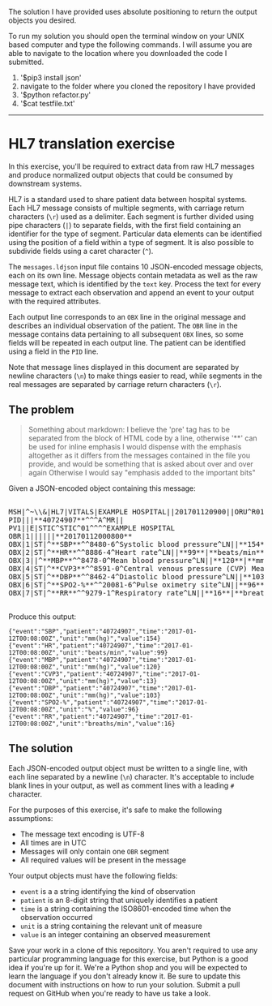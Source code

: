 The solution I have 
provided uses absolute positioning to return the output objects you desired. 

To run my solution you should open the terminal window on your UNIX based computer and type the following commands. I will assume you are able to navigate to the location where you downloaded the code I submitted.

1. '$pip3 install json'
2. navigate to the folder where you cloned the repository I have provided
3. '$python refactor.py'
4. '$cat testfile.txt'




***

# HL7 translation exercise

In this exercise, you'll be required to extract data from raw HL7 messages and produce normalized output objects that could be consumed by downstream systems.

HL7 is a standard used to share patient data between hospital systems. Each HL7 message consists of multiple segments, with carriage return characters (`\r`) used as a delimiter. Each segment is further divided using pipe characters (`|`) to separate fields, with the first field containing an identifier for the type of segment. Particular data elements can be identified using the position of a field within a type of segment. It is also possible to subdivide fields using a caret character (`^`).

The `messages.ldjson` input file contains 10 JSON-encoded message objects, each on its own line. Message objects contain metadata as well as the raw message text, which is identified by the `text` key. Process the text for every message to extract each observation and append an event to your output with the required attributes.

Each output line corresponds to an `OBX` line in the original message and describes an individual observation of the patient. The `OBR` line in the message contains data pertaining to all subsequent `OBX` lines, so some fields will be repeated in each output line. The patient can be identified using a field in the `PID` line.

Note that message lines displayed in this document are separated by newline characters (`\n`) to make things easier to read, while segments in the real messages are separated by carriage return characters (`\r`).


## The problem

>Something about markdown:
>I believe the 'pre' tag has to be separated from the block of HTML code by a line, otherwise '**' can be used for inline emphasis
>I would dispense with the emphasis altogether as it differs from the messages contained in the file you provide, and would be something that is asked about over and over again
>Otherwise I would say "emphasis added to the important bits"

Given a JSON-encoded object containing this message:

<pre>

MSH|^~\\&|HL7|VITALS|EXAMPLE HOSPITAL||201701120900||ORU^R01|53b3cd1ea11b448ebf99656f637e54e3|P|2.3||||||UNICODE UTF-8
PID|||**40724907**^^^A^MR||
PV1||E|STIC^STIC^01^^^^EXAMPLE HOSPITAL
OBR|1||||||**20170112000800**
OBX|1|ST|^**SBP**^^8480-6^Systolic blood pressure^LN||**154**|**mm(hg)**||R
OBX|2|ST|^**HR**^^8886-4^Heart rate^LN||**99**|**beats/min**||R
OBX|3||^**MBP**^^8478-0^Mean blood pressure^LN||**120**|**mm(hg)**||R
OBX|4|ST|^**CVP3**^^8591-0^Central venous pressure (CVP) Mean^LN||**13**|**mm(hg)**||R
OBX|5|ST|^**DBP**^^8462-4^Diastolic blood pressure^LN||**103**|**mm(hg)**||R
OBX|6|ST|^**SPO2-%**^^20081-6^Pulse oximetry site^LN||**96**|**%**||R
OBX|7|ST|^**RR**^^9279-1^Respiratory rate^LN||**16**|**breaths/min**||R

</pre>

Produce this output:

    {"event":"SBP","patient":"40724907","time":"2017-01-12T00:08:00Z","unit":"mm(hg)","value":154}
    {"event":"HR","patient":"40724907","time":"2017-01-12T00:08:00Z","unit":"beats/min","value":99}
    {"event":"MBP","patient":"40724907","time":"2017-01-12T00:08:00Z","unit":"mm(hg)","value":120}
    {"event":"CVP3","patient":"40724907","time":"2017-01-12T00:08:00Z","unit":"mm(hg)","value":13}
    {"event":"DBP","patient":"40724907","time":"2017-01-12T00:08:00Z","unit":"mm(hg)","value":103}
    {"event":"SPO2-%","patient":"40724907","time":"2017-01-12T00:08:00Z","unit":"%","value":96}
    {"event":"RR","patient":"40724907","time":"2017-01-12T00:08:00Z","unit":"breaths/min","value":16}


## The solution

Each JSON-encoded output object must be written to a single line, with each line separated by a newline (`\n`) character. It's acceptable to include blank lines in your output, as well as comment lines with a leading `#` character.

For the purposes of this exercise, it's safe to make the following assumptions:

  * The message text encoding is UTF-8
  * All times are in UTC
  * Messages will only contain one `OBR` segment
  * All required values will be present in the message

Your output objects must have the following fields:

  * `event` is a a string identifying the kind of observation
  * `patient` is an 8-digit string that uniquely identifies a patient
  * `time` is a string containing the ISO8601-encoded time when the observation occurred
  * `unit` is a string containing the relevant unit of measure
  * `value` is an integer containing an observed measurement

Save your work in a clone of this repository. You aren't required to use any particular programming language for this exercise, but Python is a good idea if you're up for it. We're a Python shop and you will be expected to learn the language if you don't already know it. Be sure to update this document with instructions on how to run your solution. Submit a pull request on GitHub when you're ready to have us take a look.
